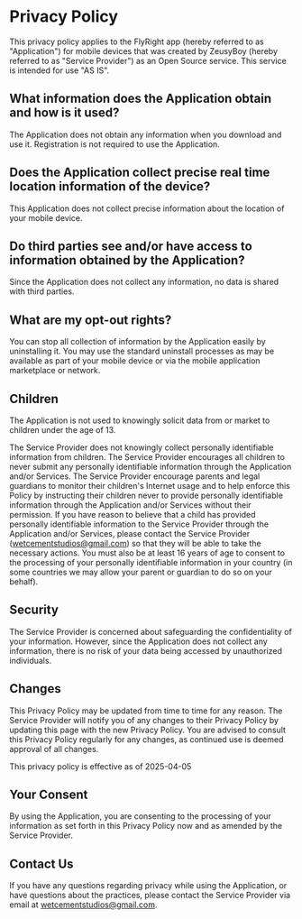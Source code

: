 # **Privacy Policy**

This privacy policy applies to the FlyRight app (hereby referred to as "Application") for mobile devices that was created by ZeusyBoy (hereby referred to as "Service Provider") as an Open Source service. This service is intended for use "AS IS".

## **What information does the Application obtain and how is it used?**

The Application does not obtain any information when you download and use it. Registration is not required to use the Application.

## **Does the Application collect precise real time location information of the device?**

This Application does not collect precise information about the location of your mobile device.

## **Do third parties see and/or have access to information obtained by the Application?**

Since the Application does not collect any information, no data is shared with third parties.

## **What are my opt-out rights?**

You can stop all collection of information by the Application easily by uninstalling it. You may use the standard uninstall processes as may be available as part of your mobile device or via the mobile application marketplace or network.

## **Children**

The Application is not used to knowingly solicit data from or market to children under the age of 13.

The Service Provider does not knowingly collect personally identifiable information from children. The Service Provider encourages all children to never submit any personally identifiable information through the Application and/or Services. The Service Provider encourage parents and legal guardians to monitor their children's Internet usage and to help enforce this Policy by instructing their children never to provide personally identifiable information through the Application and/or Services without their permission. If you have reason to believe that a child has provided personally identifiable information to the Service Provider through the Application and/or Services, please contact the Service Provider (wetcementstudios@gmail.com) so that they will be able to take the necessary actions. You must also be at least 16 years of age to consent to the processing of your personally identifiable information in your country (in some countries we may allow your parent or guardian to do so on your behalf).

## **Security**

The Service Provider is concerned about safeguarding the confidentiality of your information. However, since the Application does not collect any information, there is no risk of your data being accessed by unauthorized individuals.

## **Changes**

This Privacy Policy may be updated from time to time for any reason. The Service Provider will notify you of any changes to their Privacy Policy by updating this page with the new Privacy Policy. You are advised to consult this Privacy Policy regularly for any changes, as continued use is deemed approval of all changes.

This privacy policy is effective as of 2025-04-05

## **Your Consent**

By using the Application, you are consenting to the processing of your information as set forth in this Privacy Policy now and as amended by the Service Provider.

## **Contact Us**

If you have any questions regarding privacy while using the Application, or have questions about the practices, please contact the Service Provider via email at wetcementstudios@gmail.com.
